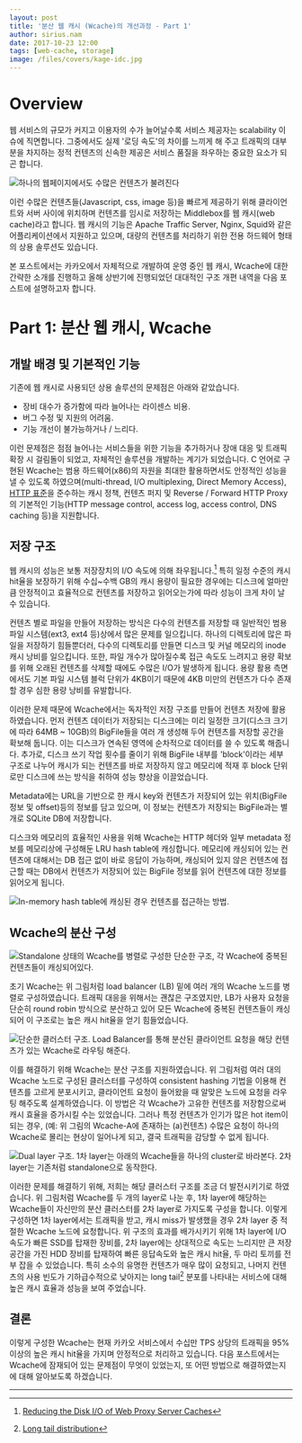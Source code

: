 ```yaml
---
layout: post
title: '분산 웹 캐시 (Wcache)의 개선과정 - Part 1'
author: sirius.nam
date: 2017-10-23 12:00
tags: [web-cache, storage]
image: /files/covers/kage-idc.jpg
---
```


# Overview
웹 서비스의 규모가 커지고 이용자의 수가 늘어날수록 서비스 제공자는 scalability 이슈에 직면합니다. 
그중에서도 실제 '로딩 속도'의 차이를 느끼게 해 주고 트래픽의 대부분을 차지하는 정적 컨텐츠의 신속한 제공은 서비스 품질을 좌우하는 중요한 요소가 되곤 합니다.

![하나의 웹페이지에서도 수많은 컨텐츠가 불려진다](/files/static-contents.png)

이런 수많은 컨텐츠들(Javascript, css, image 등)을 빠르게 제공하기 위해 클라이언트와 서버 사이에 위치하며 컨텐츠를 임시로 저장하는 Middlebox를 웹 캐시(web cache)라고 합니다.
웹 캐시의 기능은 Apache Traffic Server, Nginx, Squid와 같은 어플리케이션에서 지원하고 있으며, 대량의 컨텐츠를 처리하기 위한 전용 하드웨어 형태의 상용 솔루션도 있습니다.

본 포스트에서는 카카오에서 자체적으로 개발하여 운영 중인 웹 캐시, Wcache에 대한 간략한 소개를 진행하고 올해 상반기에 진행되었던 대대적인 구조 개편 내역을 다음 포스트에 설명하고자 합니다.

# Part 1: 분산 웹 캐시, Wcache

## 개발 배경 및 기본적인 기능
기존에 웹 캐시로 사용되던 상용 솔루션의 문제점은 아래와 같았습니다.
 
 - 장비 대수가 증가함에 따라 늘어나는 라이센스 비용.
 - 버그 수정 및 지원의 어려움.
 - 기능 개선이 불가능하거나 / 느리다.

이런 문제점은 점점 늘어나는 서비스들을 위한 기능을 추가하거나 장애 대응 및 트래픽 확장 시 걸림돌이 되었고, 자체적인 솔루션을 개발하는 계기가 되었습니다.
C 언어로 구현된 Wcache는 범용 하드웨어(x86)의 자원을 최대한 활용하면서도 안정적인 성능을 낼 수 있도록 하였으며(multi-thread, I/O multiplexing, Direct Memory Access), 
[HTTP 표준](https://tools.ietf.org/html/rfc2616)을 준수하는 캐시 정책, 컨텐츠 퍼지 및 
Reverse / Forward HTTP Proxy의 기본적인 기능(HTTP message control, access log, access control, DNS caching 등)을 지원합니다.

## 저장 구조
웹 캐시의 성능은 보통 저장장치의 I/O 속도에 의해 좌우됩니다.[^1] 특히 일정 수준의 캐시 hit율을 보장하기 위해 수십~수백 GB의 캐시 용량이 필요한 경우에는
디스크에 얼마만큼 안정적이고 효율적으로 컨텐츠를 저장하고 읽어오는가에 따라 성능이 크게 차이 날 수 있습니다.

컨텐츠 별로 파일을 만들어 저장하는 방식은 다수의 컨텐츠를 저장할 때 일반적인 범용 파일 시스템(ext3, ext4 등)상에서 많은 문제를 일으킵니다. 하나의 디렉토리에
많은 파일을 저장하기 힘들뿐더러, 다수의 디렉토리를 만들면 디스크 및 커널 메모리의 inode 캐시 낭비를 일으킵니다.
또한, 파일 개수가 많아질수록 접근 속도도 느려지고 용량 확보를 위해 오래된 컨텐츠를 삭제할 때에도 수많은 I/O가 발생하게 됩니다.
용량 활용 측면에서도 기본 파일 시스템 블럭 단위가 4KB이기 때문에 4KB 미만의 컨텐츠가 다수 존재할 경우 심한 용량 낭비를 유발합니다.

이러한 문제 때문에 Wcache에서는 독자적인 저장 구조를 만들어 컨텐츠 저장에 활용하였습니다.
먼저 컨텐츠 데이터가 저장되는 디스크에는 미리 일정한 크기(디스크 크기에 따라 64MB ~ 10GB)의 BigFile들을 여러 개 생성해 두어 컨텐츠를 저장할 공간을 확보해 둡니다.
이는 디스크가 연속된 영역에 순차적으로 데이터를 쓸 수 있도록 해줍니다.
추가로, 디스크 쓰기 작업 횟수를 줄이기 위해 BigFile 내부를 'block'이라는 세부 구조로 나누어 캐시가 되는 컨텐츠를 바로 저장하지 않고
메모리에 적재 후 block 단위로만 디스크에 쓰는 방식을 취하여 성능 향상을 이끌었습니다.

Metadata에는 URL을 기반으로 한 캐시 key와 컨텐츠가 저장되어 있는 위치(BigFile 정보 및 offset)등의 정보를 담고 있으며,
이 정보는 컨텐츠가 저장되는 BigFile과는 별개로 SQLite DB에 저장합니다.
 
디스크와 메모리의 효율적인 사용을 위해 Wcache는 HTTP 헤더와 일부 metadata 정보를 메모리상에 구성해둔 LRU hash table에 캐싱합니다.
메모리에 캐싱되어 있는 컨텐츠에 대해서는 DB 접근 없이 바로 응답이 가능하며,
캐싱되어 있지 않은 컨텐츠에 접근할 때는 DB에서 컨텐츠가 저장되어 있는 BigFile 정보를 읽어 컨텐츠에 대한 정보를 읽어오게 됩니다.
 
![In-memory hash table에 캐싱된 경우 컨텐츠를 접근하는 방법.](/files/wcache-structure.png)

## Wcache의 분산 구성
![Standalone 상태의 Wcache를 병렬로 구성한 단순한 구조, 각 Wcache에 중복된 컨텐츠들이 캐싱되어있다.](/files/wcache-standalone.png)

초기 Wcache는 위 그림처럼 load balancer (LB) 밑에 여러 개의 Wcache 노드를 병렬로 구성하였습니다. 트래픽 대응을 위해서는 괜찮은 구조였지만,
LB가 사용자 요청을 단순히 round robin 방식으로 분산하고 있어 모든 Wcache에 중복된 컨텐츠들이 캐싱되어 이 구조로는 높은 캐시 hit율을 얻기 힘들었습니다.

![단순한 클러스터 구조. Load Balancer를 통해 분산된 클라이언트 요청을 해당 컨텐츠가 있는 Wcache로 라우팅 해준다.](/files/wcache-cluster.png)

이를 해결하기 위해 Wcache는 분산 구조를 지원하였습니다. 위 그림처럼 여러 대의 Wcache 노드로 구성된 클러스터를 구성하여 consistent hashing
기법을 이용해 컨텐츠를 고르게 분포시키고, 클라이언트 요청이 들어왔을 때 알맞은 노드에 요청을 라우팅 해주도록 설계하였습니다.
이 방법은 각 Wcache가 고유한 컨텐츠를 저장함으로써 캐시 효율을 증가시킬 수는 있었습니다. 그러나 특정 컨텐츠가 인기가 많은 hot item이 되는 경우,
(예: 위 그림의 Wcache-A에 존재하는 (a)컨텐츠) 수많은 요청이 하나의 Wcache로 몰리는 현상이 일어나게 되고, 결국 트래픽을 감당할 수 없게 됩니다.

![Dual layer 구조. 1차 layer는 아래의 Wcache들을 하나의 cluster로 바라본다. 2차 layer는 기존처럼 standalone으로 동작한다.](/files/wcache-dual-layer.png)

이러한 문제를 해결하기 위해, 저희는 해당 클러스터 구조를 조금 더 발전시키기로 하였습니다. 위 그림처럼 Wcache를 두 개의 layer로 나눈 후,
1차 layer에 해당하는 Wcache들이 자신만의 분산 클러스터를 2차 layer로 가지도록 구성을 합니다. 이렇게 구성하면 1차 layer에서는 트래픽을 받고,
캐시 miss가 발생했을 경우 2차 layer 중 적절한 Wcache 노드에 요청합니다.
위 구조의 효과를 배가시키기 위해 1차 layer에 I/O 속도가 빠른 SSD를 탑재한 장비를,
2차 layer에는 상대적으로 속도는 느리지만 큰 저장공간을 가진 HDD 장비를 탑재하여 빠른 응답속도와 높은 캐시 hit율, 두 마리 토끼를 전부 잡을 수 있었습니다.
특히 소수의 유명한 컨텐츠가 매우 많이 요청되고, 나머지 컨텐츠의 사용 빈도가 기하급수적으로 낮아지는 long tail[^2] 분포를 나타내는 서비스에 대해 높은 캐시 효율과 성능을 보여 주었습니다.

## 결론
이렇게 구성한 Wcache는 현재 카카오 서비스에서 수십만 TPS 상당의 트래픽을 95% 이상의 높은 캐시 hit율을 가지며 안정적으로 처리하고 있습니다.
다음 포스트에서는 Wcache에 잠재되어 있는 문제점이 무엇이 있었는지, 또 어떤 방법으로 해결하였는지에 대해 알아보도록 하겠습니다.

-------------------------------
[^1]: [Reducing the Disk I/O of Web Proxy Server Caches](https://www.usenix.org/legacy/event/usenix99/full_papers/maltzahn/maltzahn.pdf)
[^2]: [Long tail distribution](https://en.wikipedia.org/wiki/Long_tail)